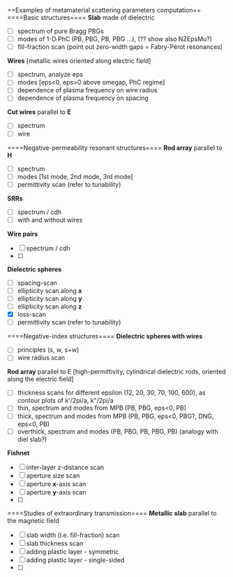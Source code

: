 ==Examples of metamaterial scattering parameters computation==
====Basic structures====
__Slab__ made of dielectric
 * [ ] spectrum of pure Bragg PBGs
 * [ ] modes of 1-D PhC (PB, PBG, PB, PBG ...), (?? show also NZEpsMu?)
 * [ ] fill-fraction scan (point out zero-width gaps = Fabry-Pérot resonances)

__Wires__ [metallic wires oriented along electric field]
 * [ ] spectrum, analyze eps
 * [ ] modes [eps<0, eps>0 above omegap, PhC regime]
 * [ ] dependence of plasma frequency on wire radius
 * [ ] dependence of plasma frequency on spacing

__Cut wires__  parallel to __E__
 * [ ] spectrum
 * [ ] wire 

====Negative-permeability resonant structures====
__Rod array__ parallel to __H__
 * [ ] spectrum
 * [ ] modes [1st mode, 2nd mode, 3rd mode]
 * [ ] permittivity scan (refer to tunability)

__SRRs__ 
 * [ ] spectrum / cdh
 * [ ] with and without wires

__Wire pairs__ 
 * [ ] spectrum / cdh
 * [ ] 

__Dielectric spheres__ 
 * [ ] spacing-scan
 * [ ] ellipticity scan along __x__
 * [ ] ellipticity scan along __y__
 * [ ] ellipticity scan along __z__
 * [x] loss-scan
 * [ ] permittivity scan (refer to tunability)

====Negative-index structures====
__Dielectric spheres with wires__ 
 * [ ] principles (s, w, s+w)
 * [ ] wire radius scan

__Rod array__ parallel to E 
 [high-permittivity, cylindrical dielectric rods, oriented along the electric field]
 * [ ] thickness scans for different epsilon (12, 20, 30, 70, 100, 600), as contour plots of k'/2pi/a, k"/2pi/a
 * [ ] thin, spectrum and modes from MPB (PB, PBG, eps<0, PB)
 * [ ] thick, spectrum and modes from MPB (PB, PBG, eps<0, PBG?, DNG, eps<0, PB)
 * [ ] overthick, spectrum and modes (PB, PBG, PB, PBG, PB)
	 (analogy with diel slab?)

__Fishnet__
 * [ ] inter-layer z-distance scan
 * [ ] aperture size scan
 * [ ] aperture __x__-axis scan
 * [ ] aperture __y__-axis scan
 * [ ] 

====Studies of extraordinary transmission====
__Metallic slab__ parallel to the magnetic field
 * [ ] slab width (i.e. fill-fraction) scan
 * [ ] slab thickness scan
 * [ ] adding plastic layer - symmetric
 * [ ] adding plastic layer - single-sided
 * [ ] 
